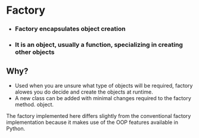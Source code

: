 # Factory
* ### Factory encapsulates object creation
* ### It is an object, usually a function, specializing in creating other objects 

## Why?
* Used when you are unsure what type of objects will be required, factory alowes you do decide and create the 
  objects at runtime.
* A new class can be added with minimal changes required to the factory method. 
  object.


The factory implemented here differs slightly from the conventional factory implementation because it makes use of 
the OOP features available in Python. 
